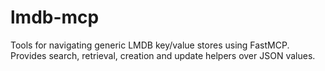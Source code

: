 # lmdb-mcp

Tools for navigating generic LMDB key/value stores using FastMCP. Provides search, retrieval, creation and update helpers over JSON values.
